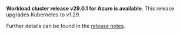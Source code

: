 **Workload cluster release v29.0.1 for Azure is available**. This release upgrades Kubernetes to v1.29.

Further details can be found in the [release notes](https://docs.giantswarm.io/changes/workload-cluster-releases-azure/releases/azure-29.0.1).
